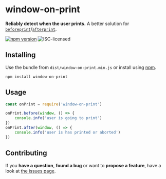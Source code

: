 # window-on-print

**Reliably detect when the user prints.** A better solution for [`beforeprint`](https://developer.mozilla.org/en-US/docs/Web/API/WindowEventHandlers/onbeforeprint)/[`afterprint`](https://developer.mozilla.org/en-US/docs/Web/API/WindowEventHandlers/onafterprint).

[![npm version](https://img.shields.io/npm/v/window-on-print.svg)](https://www.npmjs.com/package/window-on-print)
![ISC-licensed](https://img.shields.io/github/license/derhuerst/window-on-print.svg)


## Installing

Use the bundle from `dist/window-on-print.min.js` or install using [npm](https://www.npmjs.com).

```shell
npm install window-on-print
```


## Usage

```js
const onPrint = require('window-on-print')

onPrint.before(window, () => {
	console.info('user is going to print')
})
onPrint.after(window, () => {
	console.info('user is has printed or aborted')
})
```


## Contributing

If you **have a question**, **found a bug** or want to **propose a feature**, have a look at [the issues page](https://github.com/derhuerst/window-on-print/issues).
